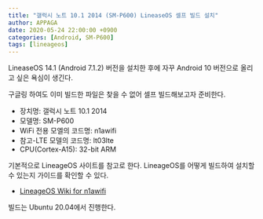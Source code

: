 ```yaml
---
title: "갤럭시 노트 10.1 2014 (SM-P600) LineaseOS 셀프 빌드 설치"
author: APPAGA
date: 2020-05-24 22:00:00 +0900
categories: [Android, SM-P600]
tags: [lineageos]
---
```


LineaseOS 14.1 (Android 7.1.2) 버전을 설치한 후에 자꾸 Android 10 버전으로 올리고 싶은 욕심이 생긴다.

구글링 하여도 이미 빌드한 파일은 찾을 수 없어 셀프 빌드해보고자 준비한다.

* 장치명: 갤럭시 노트 10.1 2014
* 모델명: SM-P600
* WiFi 전용 모엘의 코드명: n1awifi
* 참고-LTE 모델의 코드명: lt03lte
* CPU(Cortex-A15): 32-bit ARM

기본적으로 LineageOS 사이트를 참고로 한다. 
LineageOS를 어떻게 빌드하여 설치할 수 있는지 가이드를 확인할 수 있다.

* [LineageOS Wiki for n1awifi][lineageos_wiki]

빌드는 Ubuntu 20.04에서 진행한다.


[lineageos_wiki]: https://wiki.lineageos.org/devices/n1awifi